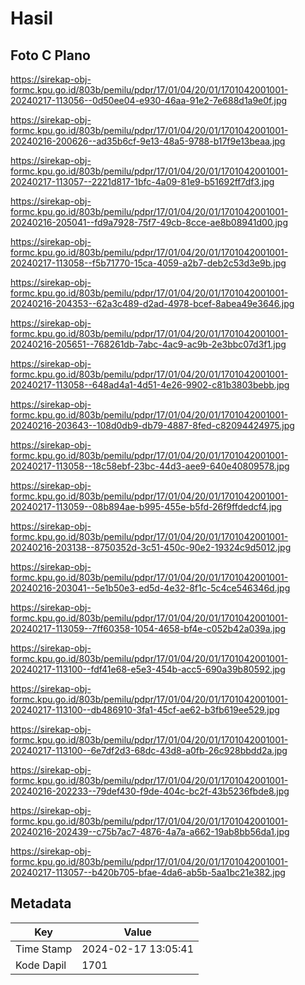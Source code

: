 # Hasil

## Foto C Plano

https://sirekap-obj-formc.kpu.go.id/803b/pemilu/pdpr/17/01/04/20/01/1701042001001-20240217-113056--0d50ee04-e930-46aa-91e2-7e688d1a9e0f.jpg

https://sirekap-obj-formc.kpu.go.id/803b/pemilu/pdpr/17/01/04/20/01/1701042001001-20240216-200626--ad35b6cf-9e13-48a5-9788-b17f9e13beaa.jpg

https://sirekap-obj-formc.kpu.go.id/803b/pemilu/pdpr/17/01/04/20/01/1701042001001-20240217-113057--2221d817-1bfc-4a09-81e9-b51692ff7df3.jpg

https://sirekap-obj-formc.kpu.go.id/803b/pemilu/pdpr/17/01/04/20/01/1701042001001-20240216-205041--fd9a7928-75f7-49cb-8cce-ae8b08941d00.jpg

https://sirekap-obj-formc.kpu.go.id/803b/pemilu/pdpr/17/01/04/20/01/1701042001001-20240217-113058--f5b71770-15ca-4059-a2b7-deb2c53d3e9b.jpg

https://sirekap-obj-formc.kpu.go.id/803b/pemilu/pdpr/17/01/04/20/01/1701042001001-20240216-204353--62a3c489-d2ad-4978-bcef-8abea49e3646.jpg

https://sirekap-obj-formc.kpu.go.id/803b/pemilu/pdpr/17/01/04/20/01/1701042001001-20240216-205651--768261db-7abc-4ac9-ac9b-2e3bbc07d3f1.jpg

https://sirekap-obj-formc.kpu.go.id/803b/pemilu/pdpr/17/01/04/20/01/1701042001001-20240217-113058--648ad4a1-4d51-4e26-9902-c81b3803bebb.jpg

https://sirekap-obj-formc.kpu.go.id/803b/pemilu/pdpr/17/01/04/20/01/1701042001001-20240216-203643--108d0db9-db79-4887-8fed-c82094424975.jpg

https://sirekap-obj-formc.kpu.go.id/803b/pemilu/pdpr/17/01/04/20/01/1701042001001-20240217-113058--18c58ebf-23bc-44d3-aee9-640e40809578.jpg

https://sirekap-obj-formc.kpu.go.id/803b/pemilu/pdpr/17/01/04/20/01/1701042001001-20240217-113059--08b894ae-b995-455e-b5fd-26f9ffdedcf4.jpg

https://sirekap-obj-formc.kpu.go.id/803b/pemilu/pdpr/17/01/04/20/01/1701042001001-20240216-203138--8750352d-3c51-450c-90e2-19324c9d5012.jpg

https://sirekap-obj-formc.kpu.go.id/803b/pemilu/pdpr/17/01/04/20/01/1701042001001-20240216-203041--5e1b50e3-ed5d-4e32-8f1c-5c4ce546346d.jpg

https://sirekap-obj-formc.kpu.go.id/803b/pemilu/pdpr/17/01/04/20/01/1701042001001-20240217-113059--7ff60358-1054-4658-bf4e-c052b42a039a.jpg

https://sirekap-obj-formc.kpu.go.id/803b/pemilu/pdpr/17/01/04/20/01/1701042001001-20240217-113100--fdf41e68-e5e3-454b-acc5-690a39b80592.jpg

https://sirekap-obj-formc.kpu.go.id/803b/pemilu/pdpr/17/01/04/20/01/1701042001001-20240217-113100--db486910-3fa1-45cf-ae62-b3fb619ee529.jpg

https://sirekap-obj-formc.kpu.go.id/803b/pemilu/pdpr/17/01/04/20/01/1701042001001-20240217-113100--6e7df2d3-68dc-43d8-a0fb-26c928bbdd2a.jpg

https://sirekap-obj-formc.kpu.go.id/803b/pemilu/pdpr/17/01/04/20/01/1701042001001-20240216-202233--79def430-f9de-404c-bc2f-43b5236fbde8.jpg

https://sirekap-obj-formc.kpu.go.id/803b/pemilu/pdpr/17/01/04/20/01/1701042001001-20240216-202439--c75b7ac7-4876-4a7a-a662-19ab8bb56da1.jpg

https://sirekap-obj-formc.kpu.go.id/803b/pemilu/pdpr/17/01/04/20/01/1701042001001-20240217-113057--b420b705-bfae-4da6-ab5b-5aa1bc21e382.jpg


## Metadata

| Key        | Value               |
| ---------- | ------------------- |
| Time Stamp | 2024-02-17 13:05:41 |
| Kode Dapil | 1701                |



